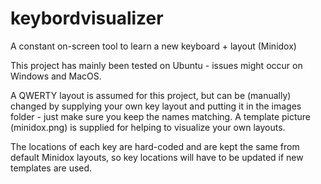 # keybordvisualizer
A constant on-screen tool to learn a new keyboard + layout (Minidox)

This project has mainly been tested on Ubuntu - issues might occur on Windows and MacOS.

A QWERTY layout is assumed for this project, but can be (manually) changed by supplying your own key layout and putting it in the images folder - just make sure you keep the names matching.  A template picture (minidox.png) is supplied for helping to visualize your own layouts.

The locations of each key are hard-coded and are kept the same from default Minidox layouts, so key locations will have to be updated if new templates are used.
